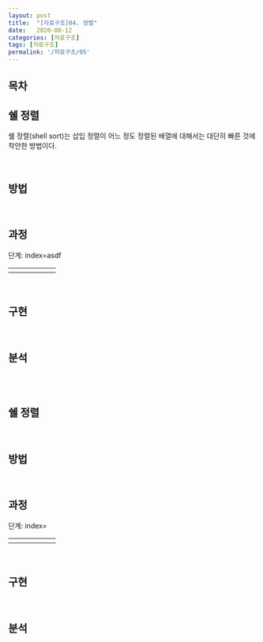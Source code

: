 ```yaml
---
layout: post
title:  "[자료구조]04. 정렬"
date:   2020-08-12
categories: [자료구조]
tags: [자료구조]
permalink: '/자료구조/05'
---
```


## 목차

## 쉘 정렬

쉘 정렬(shell sort)는 삽입 정렬이 어느 정도 정렬된 배열에 대해서는 대단히 빠른 것에 착안한 방법이다. 

<br>


## 방법

<br>


## 과정

단계: index=asdf

<table>
  <tr>
    <th></th>
    <th></th>
    <th></th>
    <th></th>
    <th></th>
    <th></th>
  </tr>
</table>

<br>


## 구현

<br>


## 분석

<br><br>

## 쉘 정렬

<br>


## 방법

<br>


## 과정

단계: index=

<table>
  <tr>
    <th></th>
    <th></th>
    <th></th>
    <th></th>
    <th></th>
    <th></th>
  </tr>
</table>

<br>


## 구현

<br>


## 분석

<br><br>
